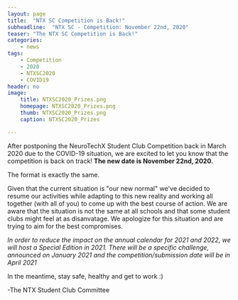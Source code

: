 ```yaml
---
layout: page
title:  "NTX SC Competition is Back!"
subheadline:  "NTX SC - Competition: November 22nd, 2020"
teaser: "The NTX SC Competition is Back!"
categories:
    - news
tags:
    - Competition
    - 2020
    - NTXSC2020
    - COVID19
header: no
image:
    title: NTXSC2020_Prizes.png
    homepage: NTXSC2020_Prizes.png
    thumb: NTXSC2020_Prizes.png
    caption: NTXSC2020_Prizes

---
```


<!--more-->

After postponing the NeuroTechX Student Club Competition back in March 2020 due to the COVID-19 situation, we are excited to let you know that the competition is back on track! **The new date is November 22nd, 2020.**


The format is exactly the same. 


Given that the current situation is "our new normal" we've decided to resume our activities while adapting to this new reality and working all together (with all of you) to come up with the best course of action. We are aware that the situation is not the same at all schools and that some student clubs might feel at as disanvatage. We apologize for this situation and are trying to aim for the best compromises.


_In order to reduce the impact on the annual calendar for 2021 and 2022, we will host a Special Edition in 2021. There will be a specific challenge, announced on January 2021 and the competition/submission date will be in April 2021_


In the meantime, stay safe, healthy and get to work :)

-The NTX Student Club Committee